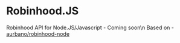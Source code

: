# Robinhood.JS

Robinhood API for Node.JS/Javascript - Coming soon\n
Based on - [aurbano/robinhood-node](https://github.com/aurbano/robinhood-node)
